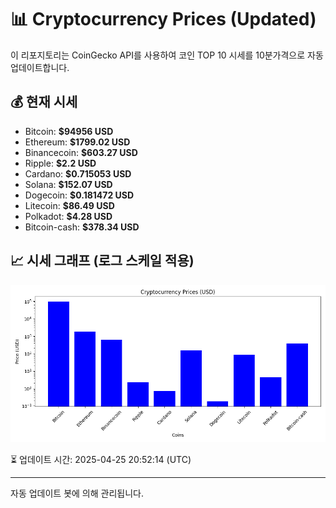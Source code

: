 
# 📊 Cryptocurrency Prices (Updated)

이 리포지토리는 CoinGecko API를 사용하여 코인 TOP 10 시세를 10분가격으로 자동 업데이트합니다.

## 💰 현재 시세
- Bitcoin: **$94956 USD**
- Ethereum: **$1799.02 USD**
- Binancecoin: **$603.27 USD**
- Ripple: **$2.2 USD**
- Cardano: **$0.715053 USD**
- Solana: **$152.07 USD**
- Dogecoin: **$0.181472 USD**
- Litecoin: **$86.49 USD**
- Polkadot: **$4.28 USD**
- Bitcoin-cash: **$378.34 USD**

## 📈 시세 그래프 (로그 스케일 적용)
![Crypto Prices](crypto_prices.png)

⏳ 업데이트 시간: 2025-04-25 20:52:14 (UTC)

---
자동 업데이트 봇에 의해 관리됩니다.
